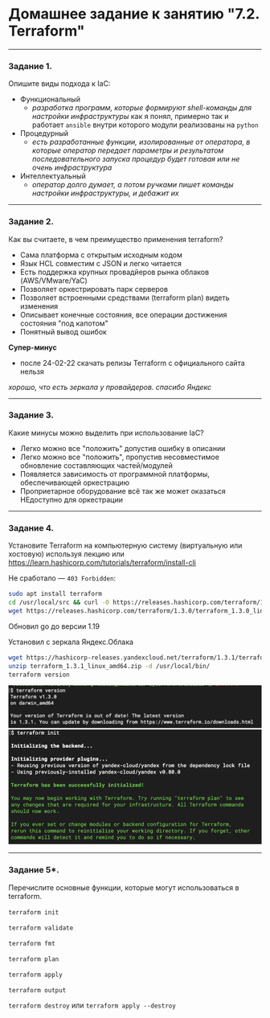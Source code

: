 # Домашнее задание к занятию "7.2. Terraform"

 ---

### Задание 1. 

Опишите виды подхода к IaC:
- Функциональный
  - *разработка программ, которые формируют shell-команды для настройки инфраструктуры* как я понял, примерно так и работает `ansible` внутри которого модули реализованы на `python`
- Процедурный 
  - *есть разработанные функции, изолированные от оператора, в которые оператор передает параметры и результатом последовательного запуска процедур будет готовая или не очень инфраструктура*
- Интеллектуальный
  - *оператор долго думает, а потом ручками пишет команды настройки инфраструктуры, и дебажит их*

---

### Задание 2.

Как вы считаете, в чем преимущество применения terraform?

- Сама платформа с открытым исходным кодом
- Язык HCL совместим c JSON и легко читается
- Есть поддержка крупных провадйеров рынка облаков (AWS/VMware/YaC)
- Позволяет оркестрировать парк серверов
- Позволяет встроенными средствами (terraform plan) видеть изменения
- Описывает конечные состояния, все операции достижения состояния "под капотом"
- Понятный вывод ошибок

**Супер-минус**
- после 24-02-22 скачать релизы Terraform с официального сайта нельзя

*хорошо, что есть зеркала у провайдеров. спасибо Яндекс*
 
---

### Задание 3.

Какие минусы можно выделить при использование IaC?

- Легко можно все "положить" допустив ошибку в описании
- Легко можно все "положить", пропустив несовместимое обновление составляющих частей/модулей
- Появляется зависимость от программной платформы, обеспечивающей оркестрацию
- Проприетарное оборудование всё так же может оказаться НЕдоступно для оркестрации
 
---

### Задание 4.

Установите Terraform на компьютерную систему (виртуальную или хостовую) используя лекцию или https://learn.hashicorp.com/tutorials/terraform/install-cli

Не сработало &mdash; `403 Forbidden`:
```sh
sudo apt install terraform
cd /usr/local/src && curl -O https://releases.hashicorp.com/terraform/1.3.0/terraform_1.3.0_linux_amd64.zip
wget https://releases.hashicorp.com/terraform/1.3.0/terraform_1.3.0_linux_amd64.zip
```


Обновил go до версии 1.19

Установил с зеркала Яндекс.Облака
```sh
wget https://hashicorp-releases.yandexcloud.net/terraform/1.3.1/terraform_1.3.1_linux_amd64.zip
unzip terraform_1.3.1_linux_amd64.zip -d /usr/local/bin/
terraform version
```


![task4 screen1-1](https://github.com/paive-media/netology_dz_6-5/blob/main/dz_tf_7-2_screen1-1.png "terraform install ok")
![task4 screen1-2](https://github.com/paive-media/netology_dz_6-5/blob/main/dz_tf_7-2_screen1-2.png "terraform install ok")

 
---

### Задание 5*.

Перечислите основные функции, которые могут использоваться в terraform.

`terraform init`

`terraform validate`

`terraform fmt`

`terraform plan`

`terraform apply`

`terraform output`

`terraform destroy`  или `terraform apply --destroy`


 

